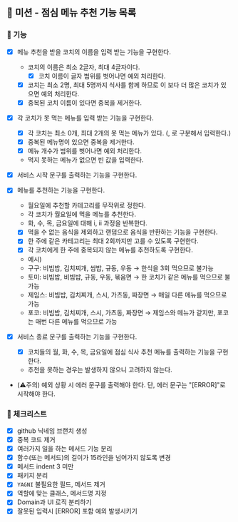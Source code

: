 ## 🚀 미션 - 점심 메뉴 추천 기능 목록

### 🎨 기능

- [X] 메뉴 추천을 받을 코치의 이름을 입력 받는 기능을 구현한다.
    + 코치의 이름은 최소 2글자, 최대 4글자이다.
      * [X] 코치 이름이 글자 범위를 벗어나면 예외 처리한다.
    + [X] 코치는 최소 2명, 최대 5명까지 식사를 함께 하므로 이 보다 더 많은 코치가 있으면 예외 처리한다.
    + [X] 중복된 코치 이름이 있다면 중복을 제거한다.

- [X] 각 코치가 못 먹는 메뉴를 입력 받는 기능을 구현한다.
    + [X] 각 코치는 최소 0개, 최대 2개의 못 먹는 메뉴가 있다. (, 로 구분해서 입력한다.)
    + [X] 중복된 메뉴명이 있으면 중복을 제거한다.
    + [X] 메뉴 개수가 범위를 벗어나면 예외 처리한다.
    + 먹지 못하는 메뉴가 없으면 빈 값을 입력한다.

- [X] 서비스 시작 문구를 출력하는 기능을 구현한다.

- [X] 메뉴를 추천하는 기능을 구현한다.
    + 월요일에 추천할 카테고리를 무작위로 정한다.
    + 각 코치가 월요일에 먹을 메뉴를 추천한다.
    + 화, 수, 목, 금요일에 대해 i, ii 과정을 반복한다.
    + [X] 먹을 수 없는 음식을 제외하고 랜덤으로 음식을 반환하는 기능을 구현한다.
    + [X] 한 주에 같은 카테고리는 최대 2회까지만 고를 수 있도록 구현한다.
    + [X] 각 코치에게 한 주에 중복되지 않는 메뉴를 추천하도록 구현한다.
    + 예시)
    + 구구: 비빔밥, 김치찌개, 쌈밥, 규동, 우동 → 한식을 3회 먹으므로 불가능
    + 토미: 비빔밥, 비빔밥, 규동, 우동, 볶음면 → 한 코치가 같은 메뉴를 먹으므로 불가능
    + 제임스: 비빔밥, 김치찌개, 스시, 가츠동, 짜장면 → 매일 다른 메뉴를 먹으므로 가능
    + 포코: 비빔밥, 김치찌개, 스시, 가츠동, 짜장면 → 제임스와 메뉴가 같지만, 포코는 매번 다른 메뉴를 먹으므로 가능

- [X] 서비스 종료 문구를 출력하는 기능을 구현한다.
    + [X] 코치들의 월, 화, 수, 목, 금요일에 점심 식사 추천 메뉴를 출력하는 기능을 구현한다.
    + 추천을 못하는 경우는 발생하지 않으니 고려하지 않는다.

+ (⚠️주의) 예외 상황 시 에러 문구를 출력해야 한다. 단, 에러 문구는 "[ERROR]"로 시작해야 한다.


### 🍬 체크리스트

- [X] github 닉네임 브랜치 생성
- [X] 중복 코드 제거
- [X] 여러가지 일을 하는 메서드 기능 분리
- [X] 함수(또는 메서드)의 길이가 15라인을 넘어가지 않도록 변경
- [X] 메서드 indent 3 미만
- [X] 패키지 분리
- [X] `YAGNI` 불필요한 필드, 메서드 제거
- [X] 역할에 맞는 클래스, 메서드명 지정
- [X] Domain과 UI 로직 분리하기
- [X] 잘못된 입력시 [ERROR] 포함 예외 발생시키기
